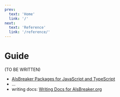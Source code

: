 ```yaml
---
prev:
  text: 'Home'
  link: '/'
next:
  text: 'Reference'
  link: '/reference/'
---
```


Guide
=====


(TO BE WRITTEN)

- [AIsBreaker Packages for JavaScript and TypeScript](./aisbreaker-packages.md)
- ...
- writing docs: [Writing Docs for AIsBreaker.org](./writing-docs/)



